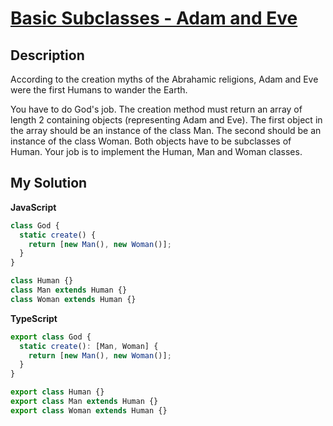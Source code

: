 # [Basic Subclasses - Adam and Eve](https://www.codewars.com/kata/547274e24481cfc469000416)

## Description

According to the creation myths of the Abrahamic religions, Adam and Eve were the first Humans to wander the Earth.

You have to do God's job. The creation method must return an array of length 2 containing objects (representing Adam and Eve). The first object in the array should be an instance of the class Man. The second should be an instance of the class Woman. Both objects have to be subclasses of Human. Your job is to implement the Human, Man and Woman classes.

## My Solution

**JavaScript**

```js
class God {
  static create() {
    return [new Man(), new Woman()];
  }
}

class Human {}
class Man extends Human {}
class Woman extends Human {}
```

**TypeScript**

```ts
export class God {
  static create(): [Man, Woman] {
    return [new Man(), new Woman()];
  }
}

export class Human {}
export class Man extends Human {}
export class Woman extends Human {}
```
